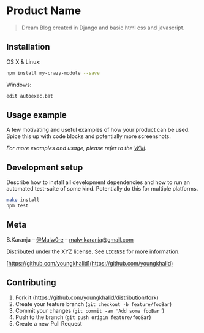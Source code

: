 # Product Name
> Dream Blog created in Django and basic html css and javascript.

## Installation

OS X & Linux:

```sh
npm install my-crazy-module --save
```

Windows:

```sh
edit autoexec.bat
```

## Usage example

A few motivating and useful examples of how your product can be used. Spice this up with code blocks and potentially more screenshots.

_For more examples and usage, please refer to the [Wiki][wiki]._

## Development setup

Describe how to install all development dependencies and how to run an automated test-suite of some kind. Potentially do this for multiple platforms.

```sh
make install
npm test
```

## Meta

B.Karanja – [@Malw0re](https://twitter.com/X_Malw0re) – malw.karanja@gmail.com

Distributed under the XYZ license. See ``LICENSE`` for more information.

[https://github.com/youngkhalid](https://github.com/youngkhalid)

## Contributing

1. Fork it (<https://github.com/youngkhalid/distribution/fork>)
2. Create your feature branch (`git checkout -b feature/fooBar`)
3. Commit your changes (`git commit -am 'Add some fooBar'`)
4. Push to the branch (`git push origin feature/fooBar`)
5. Create a new Pull Request

[wiki]: https://github.com/youngkhalid/distribution/wiki